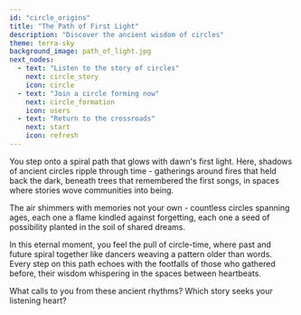 ```yaml
---
id: "circle_origins"
title: "The Path of First Light"
description: "Discover the ancient wisdom of circles"
theme: terra-sky
background_image: path_of_light.jpg
next_nodes:
  - text: "Listen to the story of circles"
    next: circle_story
    icon: circle
  - text: "Join a circle forming now"
    next: circle_formation
    icon: users
  - text: "Return to the crossroads"
    next: start
    icon: refresh
---
```

You step onto a spiral path that glows with dawn's first light. Here, shadows of ancient circles ripple through time - gatherings around fires that held back the dark, beneath trees that remembered the first songs, in spaces where stories wove communities into being.

The air shimmers with memories not your own - countless circles spanning ages, each one a flame kindled against forgetting, each one a seed of possibility planted in the soil of shared dreams.

In this eternal moment, you feel the pull of circle-time, where past and future spiral together like dancers weaving a pattern older than words. Every step on this path echoes with the footfalls of those who gathered before, their wisdom whispering in the spaces between heartbeats.

What calls to you from these ancient rhythms? Which story seeks your listening heart?